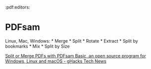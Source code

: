 :pdf:editors:

# PDFsam

Linux, Mac, Windows:
    * Merge
    * Split
    * Rotate
    * Extract
    * Split by bookmarks
    * Mix
    * Split by Size

[Split or Merge PDFs with PDFsam Basic, an open source program for Windows, Linux and macOS - gHacks Tech News](https://www.ghacks.net/2019/11/27/split-or-merge-pdfs-with-pdfsam-basic-for-windows-linux-and-macos/)
